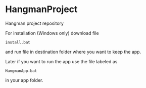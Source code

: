 # HangmanProject
Hangman project repository

For installation (Windows only) download file 
```
install.bat
```
and run file in destination folder where you want to keep the app.

Later if you want to run the app use the file labeled as 
```
HangmanApp.bat
```
in your app folder.
